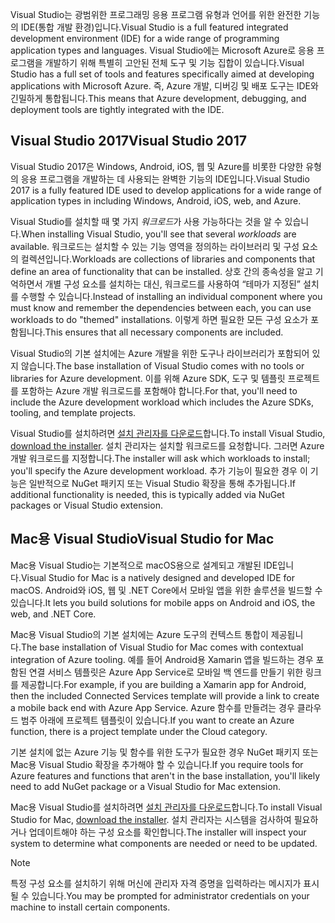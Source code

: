 <span data-ttu-id="3162d-101">Visual Studio는 광범위한 프로그래밍 응용 프로그램 유형과 언어를 위한 완전한 기능의 IDE(통합 개발 환경)입니다.</span><span class="sxs-lookup"><span data-stu-id="3162d-101">Visual Studio is a full featured integrated development environment (IDE) for a wide range of programming application types and languages.</span></span> <span data-ttu-id="3162d-102">Visual Studio에는 Microsoft Azure로 응용 프로그램을 개발하기 위해 특별히 고안된 전체 도구 및 기능 집합이 있습니다.</span><span class="sxs-lookup"><span data-stu-id="3162d-102">Visual Studio has a full set of tools and features specifically aimed at developing applications with Microsoft Azure.</span></span> <span data-ttu-id="3162d-103">즉, Azure 개발, 디버깅 및 배포 도구는 IDE와 긴밀하게 통합됩니다.</span><span class="sxs-lookup"><span data-stu-id="3162d-103">This means that Azure development, debugging, and deployment tools are tightly integrated with the IDE.</span></span>

## <a name="visual-studio-2017"></a><span data-ttu-id="3162d-104">Visual Studio 2017</span><span class="sxs-lookup"><span data-stu-id="3162d-104">Visual Studio 2017</span></span>

<span data-ttu-id="3162d-105">Visual Studio 2017은 Windows, Android, iOS, 웹 및 Azure를 비롯한 다양한 유형의 응용 프로그램을 개발하는 데 사용되는 완벽한 기능의 IDE입니다.</span><span class="sxs-lookup"><span data-stu-id="3162d-105">Visual Studio 2017 is a fully featured IDE used to develop applications for a wide range of application types in including Windows, Android, iOS, web, and Azure.</span></span>

<span data-ttu-id="3162d-106">Visual Studio를 설치할 때 몇 가지 *워크로드*가 사용 가능하다는 것을 알 수 있습니다.</span><span class="sxs-lookup"><span data-stu-id="3162d-106">When installing Visual Studio, you'll see that several *workloads* are available.</span></span> <span data-ttu-id="3162d-107">워크로드는 설치할 수 있는 기능 영역을 정의하는 라이브러리 및 구성 요소의 컬렉션입니다.</span><span class="sxs-lookup"><span data-stu-id="3162d-107">Workloads are collections of libraries and components that define an area of functionality that can be installed.</span></span> <span data-ttu-id="3162d-108">상호 간의 종속성을 알고 기억하면서 개별 구성 요소를 설치하는 대신, 워크로드를 사용하여 “테마가 지정된” 설치를 수행할 수 있습니다.</span><span class="sxs-lookup"><span data-stu-id="3162d-108">Instead of installing an individual component where you must know and remember the dependencies between each, you can use workloads to do "themed" installations.</span></span> <span data-ttu-id="3162d-109">이렇게 하면 필요한 모든 구성 요소가 포함됩니다.</span><span class="sxs-lookup"><span data-stu-id="3162d-109">This ensures that all necessary components are included.</span></span>

<span data-ttu-id="3162d-110">Visual Studio의 기본 설치에는 Azure 개발을 위한 도구나 라이브러리가 포함되어 있지 않습니다.</span><span class="sxs-lookup"><span data-stu-id="3162d-110">The base installation of Visual Studio comes with no tools or libraries for Azure development.</span></span> <span data-ttu-id="3162d-111">이를 위해 Azure SDK, 도구 및 템플릿 프로젝트를 포함하는 Azure 개발 워크로드를 포함해야 합니다.</span><span class="sxs-lookup"><span data-stu-id="3162d-111">For that, you'll need to include the Azure development workload which includes the Azure SDKs, tooling, and template projects.</span></span>

<span data-ttu-id="3162d-112">Visual Studio를 설치하려면 [설치 관리자를 다운로드](https://visualstudio.microsoft.com/)합니다.</span><span class="sxs-lookup"><span data-stu-id="3162d-112">To install Visual Studio, [download the installer](https://visualstudio.microsoft.com/).</span></span> <span data-ttu-id="3162d-113">설치 관리자는 설치할 워크로드를 요청합니다. 그러면 Azure 개발 워크로드를 지정합니다.</span><span class="sxs-lookup"><span data-stu-id="3162d-113">The installer will ask which workloads to install; you'll specify the Azure development workload.</span></span> <span data-ttu-id="3162d-114">추가 기능이 필요한 경우 이 기능은 일반적으로 NuGet 패키지 또는 Visual Studio 확장을 통해 추가됩니다.</span><span class="sxs-lookup"><span data-stu-id="3162d-114">If additional functionality is needed, this is typically added via NuGet packages or Visual Studio extension.</span></span>

## <a name="visual-studio-for-mac"></a><span data-ttu-id="3162d-115">Mac용 Visual Studio</span><span class="sxs-lookup"><span data-stu-id="3162d-115">Visual Studio for Mac</span></span>

<span data-ttu-id="3162d-116">Mac용 Visual Studio는 기본적으로 macOS용으로 설계되고 개발된 IDE입니다.</span><span class="sxs-lookup"><span data-stu-id="3162d-116">Visual Studio for Mac is a natively designed and developed IDE for macOS.</span></span> <span data-ttu-id="3162d-117">Android와 iOS, 웹 및 .NET Core에서 모바일 앱을 위한 솔루션을 빌드할 수 있습니다.</span><span class="sxs-lookup"><span data-stu-id="3162d-117">It lets you build solutions for mobile apps on Android and iOS, the web, and .NET Core.</span></span>

<span data-ttu-id="3162d-118">Mac용 Visual Studio의 기본 설치에는 Azure 도구의 컨텍스트 통합이 제공됩니다.</span><span class="sxs-lookup"><span data-stu-id="3162d-118">The base installation of Visual Studio for Mac comes with contextual integration of Azure tooling.</span></span> <span data-ttu-id="3162d-119">예를 들어 Android용 Xamarin 앱을 빌드하는 경우 포함된 연결 서비스 템플릿은 Azure App Service로 모바일 백 엔드를 만들기 위한 링크를 제공합니다.</span><span class="sxs-lookup"><span data-stu-id="3162d-119">For example, if you are building a Xamarin app for Android, then the included Connected Services template will provide a link to create a mobile back end with Azure App Service.</span></span> <span data-ttu-id="3162d-120">Azure 함수를 만들려는 경우 클라우드 범주 아래에 프로젝트 템플릿이 있습니다.</span><span class="sxs-lookup"><span data-stu-id="3162d-120">If you want to create an Azure function, there is a project template under the Cloud category.</span></span>

<span data-ttu-id="3162d-121">기본 설치에 없는 Azure 기능 및 함수를 위한 도구가 필요한 경우 NuGet 패키지 또는 Mac용 Visual Studio 확장을 추가해야 할 수 있습니다.</span><span class="sxs-lookup"><span data-stu-id="3162d-121">If you require tools for Azure features and functions that aren't in the base installation, you'll likely need to add NuGet package or a Visual Studio for Mac extension.</span></span>

<span data-ttu-id="3162d-122">Mac용 Visual Studio를 설치하려면 [설치 관리자를 다운로드](https://visualstudio.microsoft.com/)합니다.</span><span class="sxs-lookup"><span data-stu-id="3162d-122">To install Visual Studio for Mac, [download the installer](https://visualstudio.microsoft.com/).</span></span> <span data-ttu-id="3162d-123">설치 관리자는 시스템을 검사하여 필요하거나 업데이트해야 하는 구성 요소를 확인합니다.</span><span class="sxs-lookup"><span data-stu-id="3162d-123">The installer will inspect your system to determine what components are needed or need to be updated.</span></span>

> [!NOTE]
> <span data-ttu-id="3162d-124">특정 구성 요소를 설치하기 위해 머신에 관리자 자격 증명을 입력하라는 메시지가 표시될 수 있습니다.</span><span class="sxs-lookup"><span data-stu-id="3162d-124">You may be prompted for administrator credentials on your machine to install certain components.</span></span>